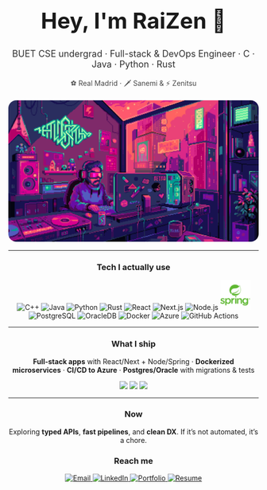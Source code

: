 <!--
   Minimal • Dark • Glass • Big Icons
   Profile README for: RaiZen094
-->

<!-- HERO -->
<div align="center">

  <!-- Banner (optional; add later) -->
  <!-- <img src="assets/banner.png" width="100%" alt="Header Banner" /> -->

  <h1 style="margin-top: 14px; font-size: 44px;">
    <span>Hey, I'm <b>RaiZen</b> 👋</span>
  </h1>

  <p style="font-size: 18px; opacity: .9;">
    BUET CSE undergrad · Full-stack & DevOps Engineer · C · Java · Python · Rust
  </p>

  <!-- Personality line -->
  <p style="opacity:.8">⚽ Real Madrid · 🗡️ Sanemi & ⚡ Zenitsu</p>

  <!-- Anime gif -->
  <img src="assets/tech.gif" alt="Sanemi / Zenitsu" width="540" style="border-radius:16px; margin-top: 6px;" />

</div>

---

<!-- STACK WALL -->
<div align="center">
  <h3>Tech I actually use</h3>
</div>

<div align="center">
  <!-- Languages -->
  <img src="https://cdn.jsdelivr.net/gh/devicons/devicon/icons/cplusplus/cplusplus-original.svg" height="60" alt="C++" />
  <img src="https://cdn.jsdelivr.net/gh/devicons/devicon/icons/java/java-original.svg" height="60" alt="Java" />
  <img src="https://cdn.jsdelivr.net/gh/devicons/devicon/icons/python/python-original.svg" height="60" alt="Python" />
  <img src="https://cdn.jsdelivr.net/gh/devicons/devicon/icons/rust/rust-original.svg" height="60" alt="Rust" />

  <!-- Frontend -->
  <img src="https://cdn.jsdelivr.net/gh/devicons/devicon/icons/react/react-original.svg" height="60" alt="React" />
   <img src="https://cdn.jsdelivr.net/gh/devicons/devicon/icons/nextjs/nextjs-original.svg" height="56" alt="Next.js" />

  <!-- Backend -->
  <img src="https://cdn.jsdelivr.net/gh/devicons/devicon/icons/nodejs/nodejs-original-wordmark.svg" height="60" alt="Node.js" />
  <img src="https://raw.githubusercontent.com/devicons/devicon/master/icons/spring/spring-original-wordmark.svg" height="60" alt="Spring Boot" />

  <!-- Databases -->
  <img src="https://cdn.jsdelivr.net/gh/devicons/devicon/icons/postgresql/postgresql-original.svg" height="60" alt="PostgreSQL" />
  <img src="https://cdn.jsdelivr.net/gh/devicons/devicon/icons/oracle/oracle-original.svg" height="60" alt="OracleDB" />

  <!-- DevOps -->
  <img src="https://cdn.jsdelivr.net/gh/devicons/devicon/icons/docker/docker-original.svg" height="60" alt="Docker" />
  <img src="https://cdn.jsdelivr.net/gh/devicons/devicon/icons/azure/azure-original.svg" height="60" alt="Azure" />
  <img src="https://cdn.jsdelivr.net/gh/devicons/devicon/icons/githubactions/githubactions-original.svg" height="60" alt="GitHub Actions" />
</div>



---

<!-- WHAT I BUILD -->
<div align="center">
  <h3>What I ship</h3>
</div>

<p align="center">
  <b>Full-stack apps</b> with React/Next + Node/Spring · 
  <b>Dockerized microservices</b> · 
  <b>CI/CD to Azure</b> ·
  <b>Postgres/Oracle</b> with migrations & tests
</p>

<!-- METRICS -->
<div align="center">
  <img src="https://github-readme-stats.vercel.app/api?username=RaiZen094&show_icons=true&hide_title=true&rank_icon=github&theme=transparent" height="150" />
  <img src="https://streak-stats.demolab.com?user=RaiZen094&theme=transparent" height="150" />
  <img src="https://github-readme-stats.vercel.app/api/top-langs/?username=RaiZen094&layout=compact&theme=transparent&langs_count=8" height="150" />
</div>

---

<!-- NOW / CONTACT -->
<div align="center">
  <h3>Now</h3>
</div>

<p align="center">
  Exploring <b>typed APIs</b>, <b>fast pipelines</b>, and <b>clean DX</b>.
  If it’s not automated, it’s a chore.
</p>

<div align="center">
  <h3>Reach me</h3>
  <p>
    <a href="mailto:raiyan.fzs845@gmail.com">
      <img alt="Email" src="https://img.shields.io/badge/Email-0B0D10?style=for-the-badge&logo=gmail&logoColor=white&labelColor=1a1f29" />
    </a>
    <a href="https://www.linkedin.com/in/golam-mostofa-4b5357359?utm_source=share&utm_campaign=share_via&utm_content=profile&utm_medium=android_app">
      <img alt="LinkedIn" src="https://img.shields.io/badge/LinkedIn-0B0D10?style=for-the-badge&logo=linkedin&logoColor=0A66C2&labelColor=1a1f29" />
    </a>
    <a href="https://raizen094.github.io/">
      <img alt="Portfolio" src="https://img.shields.io/badge/Portfolio-0B0D10?style=for-the-badge&logo=vercel&logoColor=white&labelColor=1a1f29" />
    </a>
    <a href="https://your-cdn.com/Resume_RaiZen094.pdf">
      <img alt="Resume" src="https://img.shields.io/badge/Resume-0B0D10?style=for-the-badge&logo=readme&logoColor=white&labelColor=1a1f29" />
    </a>
  </p>
</div>


<!-- END -->
